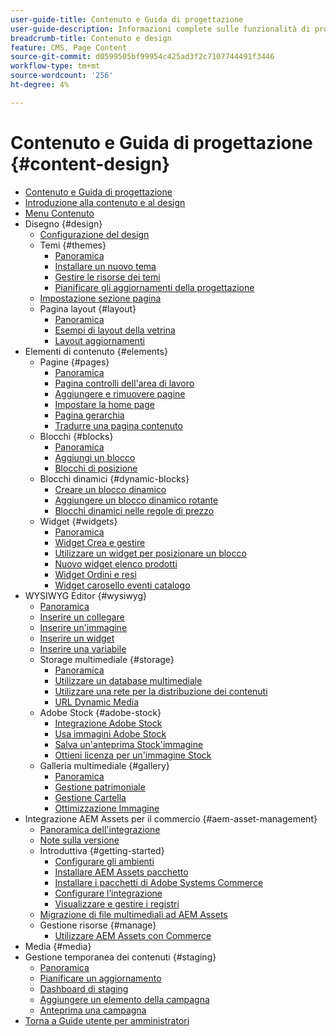 ```yaml
---
user-guide-title: Contenuto e Guida di progettazione
user-guide-description: Informazioni complete sulle funzionalità di progettazione e contenuto per gli amministratori di Adobe Systems Commerce e Magento Open Source e gli addetti al marketing di eCommerce.
breadcrumb-title: Contenuto e design
feature: CMS, Page Content
source-git-commit: d0599505bf99954c425ad3f2c7107744491f3446
workflow-type: tm+mt
source-wordcount: '256'
ht-degree: 4%

---
```



# Contenuto e Guida di progettazione {#content-design}

- [Contenuto e Guida di progettazione](guide-overview.md)
- [Introduzione alla contenuto e al design](introduction.md)
- [Menu Contenuto](content-menu.md)
- Disegno {#design}
   - [Configurazione del design](configuration.md)
   - Temi {#themes}
      - [Panoramica](themes.md)
      - [Installare un nuovo tema](theme-install.md)
      - [Gestire le risorse dei temi](theme-assets.md)
      - [Pianificare gli aggiornamenti della progettazione](schedule.md)
   - [Impostazione sezione pagina](page-setup.md)
   - Pagina layout {#layout}
      - [Panoramica](page-layout.md)
      - [Esempi di layout della vetrina](page-layout-examples.md)
      - [Layout aggiornamenti](layout-updates.md)
- Elementi di contenuto {#elements}
   - Pagine {#pages}
      - [Panoramica](pages.md)
      - [Pagina controlli dell&#39;area di lavoro](pages-workspace.md)
      - [Aggiungere e rimuovere pagine](page-add.md)
      - [Impostare la home page](page-home-new.md)
      - [Pagina gerarchia](page-hierarchy.md)
      - [Tradurre una pagina contenuto](page-translate.md)
   - Blocchi {#blocks}
      - [Panoramica](blocks.md)
      - [Aggiungi un blocco](block-add.md)
      - [Blocchi di posizione](block-position.md)
   - Blocchi dinamici {#dynamic-blocks}
      - [Creare un blocco dinamico](dynamic-blocks.md)
      - [Aggiungere un blocco dinamico rotante](dynamic-blocks-rotate.md)
      - [Blocchi dinamici nelle regole di prezzo](dynamic-blocks-price-rules.md)
   - Widget {#widgets}
      - [Panoramica](widgets.md)
      - [Widget Crea e gestire](widget-create.md)
      - [Utilizzare un widget per posizionare un blocco](widget-static-block.md)
      - [Nuovo widget elenco prodotti](widget-new-products-list.md)
      - [Widget Ordini e resi](widget-orders-returns.md)
      - [Widget carosello eventi catalogo](widget-event-carousel.md)
- WYSIWYG Editor {#wysiwyg}
   - [Panoramica](editor.md)
   - [Inserire un collegare](editor-insert-link.md)
   - [Inserire un&#39;immagine](editor-insert-image.md)
   - [Inserire un widget](editor-widget.md)
   - [Inserire una variabile](editor-insert-variable.md)
   - Storage multimediale {#storage}
      - [Panoramica](media-storage.md)
      - [Utilizzare un database multimediale](media-storage-database.md)
      - [Utilizzare una rete per la distribuzione dei contenuti](media-storage-content-delivery-network.md)
      - [URL Dynamic Media](catalog-urls-dynamic-media.md)
   - Adobe Stock {#adobe-stock}
      - [Integrazione Adobe Stock](adobe-stock.md)
      - [Usa immagini Adobe Stock](adobe-stock-manage.md)
      - [Salva un&#39;anteprima Stock&#39;immagine](adobe-stock-save-preview.md)
      - [Ottieni licenza per un&#39;immagine Stock](adobe-stock-license-image.md)
   - Galleria multimediale {#gallery}
      - [Panoramica](media-gallery.md)
      - [Gestione patrimoniale](media-gallery-asset-management.md)
      - [Gestione Cartella](media-gallery-folder-management.md)
      - [Ottimizzazione Immagine](media-gallery-image-optimization.md)
- Integrazione AEM Assets per il commercio {#aem-asset-management}
   - [Panoramica dell&#39;integrazione](aem-assets-integration.md)
   - [Note sulla versione](aem-assets-release-notes.md)
   - Introduttiva {#getting-started}
      - [Configurare gli ambienti](aem-assets-getting-started.md)
      - [Installare AEM Assets pacchetto](aem-assets-configure-aem.md)
      - [Installare i pacchetti di Adobe Systems Commerce](aem-assets-configure-commerce.md)
      - [Configurare l’integrazione](aem-assets-setup-synchronization.md)
      - [Visualizzare e gestire i registri](aem-assets-log-files.md)
   - [Migrazione di file multimediali ad AEM Assets](aem-assets-migrate-data.md)
   - Gestione risorse {#manage}
      - [Utilizzare AEM Assets con Commerce](aem-assets-manage.md)
- Media {#media}
- Gestione temporanea dei contenuti {#staging}
   - [Panoramica](content-staging.md)
   - [Pianificare un aggiornamento](content-staging-scheduled-update.md)
   - [Dashboard di staging](content-staging-dashboard.md)
   - [Aggiungere un elemento della campagna](content-staging-add-item.md)
   - [Anteprima una campagna](content-staging-preview.md)
- [Torna a Guide utente per amministratori](https://experienceleague.adobe.com/en/docs/commerce-admin/user-guides/home)
